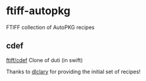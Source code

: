 # ftiff-autopkg
FTIFF collection of AutoPKG recipes

## cdef

[ftiff/cdef](https://github.com/ftiff/cdef) Clone of duti (in swift)

Thanks to [dlclary](https://github.com/dlclary) for providing the initial set of recipes!

